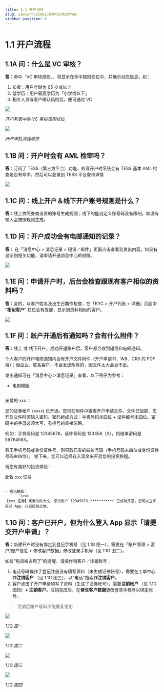 ```yaml
---
title: 1.1 开户流程
slug: Law5wrnCKiAps5kXWRocMSqWnnc
sidebar_position: 0
---
```



# 1.1 开户流程

## 1.1A 问：什么是 VC 审核？

<b>答：</b>命中「VC 审核规则」，将显示在命中规则栏位中，并展示对应信息，如：

1. 长者：用户年龄为 65 岁或以上
2. 低学历：用户最高学历为「小学或以下」
3. 相关人员与客户确认风险后，便可通过 VC

<img src="/assets/BOifbtf6GoMejdxL9CHcro3mnAh.png" src-width="2594" src-height="1048" align="center"/>

<em>开户列表中的 VC 审核规则栏位</em>

<img src="/assets/FDu3bNZ9roiraYxuiTrca461ndg.png" src-width="1298" src-height="291" align="center"/>

<em>开户审批流程顺序</em>

## 1.1B 问：开户时会有 AML 检审吗？

<b>答：</b>订阅了 TESS（第三方平台）功能，处理开户时系统会有 TESS 基本 AML 检查是否有命中，然后可以登录到 TESS 平台查询详情

<img src="/assets/Tes1bf5T4ofUa1xVLUjcDyO5nuc.png" src-width="2794" src-height="735" align="center"/>

## 1.1C 问：线上开户＆线下开户账号规则是什么？

<b>答：</b>线上依照券商设置的账号生成规则；线下的能自定义账号码没有限制，如没有输入会按照规则生成。

## 1.1D 问：开户成功会有电邮通知的记录？

<b>答： </b>在「消息中心 &gt; 消息记录 &gt; 短讯／邮件」页面点击查看到发出内容。如没有显示到相关功能，请申请开通消息中心的权限。

<img src="/assets/VsmZbtekgofG83xTKyOcfgg8ncb.png" src-width="2390" src-height="626" align="center"/>

## 1.1E 问：申请开户时，后台会检查跟现有客户相似的资料吗？

<b>答：</b>会的，以客户姓名及出生日期作检查，在「KYC &gt; 开户列表 &gt; 详细」页面中 "<b>相似客户</b>" 栏位会有提醒，显示到资料相似的客户。

<img src="/assets/CSWKbLFQEoGTKLxTNvfc7AwPnvz.png" src-width="2484" src-height="990" align="center"/>

## 1.1F 问：账户开通后有通知吗？会有什么附件？

<b>答：</b>线上 或 线下开户，成功开通账户后，客户都会收到短信和电邮通知。

个人客户的开户电邮通知内会有开户文件附件（开户申请书、W8、CRS 的 PDF 档）；但企业、联名客户，不会发送附件的，因文件太大会发不出。

发出通知可在「消息中心＞消息记录」查看，以下例子为参考：

- 电邮模版
    ```text
亲爱的 xxx： 

您的证券帐户 (xxxx) 已开通。您可在附件中查看开户申请文件。文件已加密，您开启文件时须输入密码。密码组成方式：手机号码末四位 + 证件编号末四位。密码中的字母必须大写，有括号的直接忽略。

例如：手机号码是 12345678，证件号码是 123456（X），则结单密码是 5678456X。

若无手机号码或身份证件号，则只取已有的四位号码（手机号码末四位或身份证件号码末四位）。 
接下来，您可以选择存入现金来开启您的投资旅程。

祝您有美好的投资体验！

此致 
xxx 证券
```

- 短讯模版：
    ```text
【xxx 证券】亲爱的陈大文，您的账户 12345678-*********** 已成功开通，您可以立即启动 App，开启投资之旅。
```

## 1.1G 问：客户已开户，但为什么登入 App 显示「请提交开户申请」？

<b>答：</b>新建开户时没有绑定到登记手机号（见 1.1G 图一），需要在「账户管理 &gt; 客户/账户信息 &gt; 修改客户数据」修改登录手机号（见 1.1G 图二）。

如有“电话被占用了”的提醒，请操作销客户／注销账号：

1. 电话号码操作了登记注册没有填写资料（未生成证券帐号），需要在工单中心作<b>注销客户 </b>（见 1.1G 图三），以"电话"搜索作<b>注销客户</b>。
2. 客户点击了开户申请填写了资料（生成了证券帐号），需要<b>注销帐户 </b>（见 1.1G 图四）<b>+ 注销客户</b>。注销完成后，在<b>修改客户数据</b>更改登录手机号以绑定账号。

> 注销后账户号码不能重复使用

<img src="/assets/WZwYb0CBFoLrKhxZ93UcOjchnpw.png" src-width="2654" src-height="1114" align="center"/>

<em>1.1G 图一</em>

<img src="/assets/VFbLbMrqZoQ6ONxyUixcwoUNnpe.png" src-width="2654" src-height="1368" align="center"/>

<em>1.1G 图二</em>

<img src="/assets/PbRFbFtYFo7YSixpg3EcF5yYnag.png" src-width="2656" src-height="1286" align="center"/>

<em>1.1G 图三</em>

<img src="/assets/Oy4abwGxMoXIJpxG1aWcG9n8nzf.png" src-width="2660" src-height="1308" align="center"/>

<em>1.1G 图四</em>

